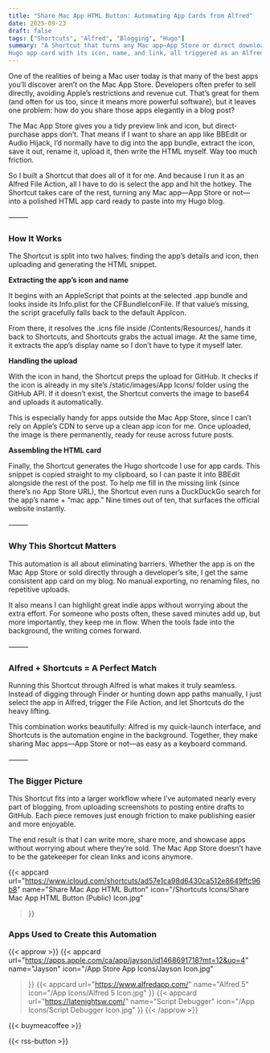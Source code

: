 ```yaml
---
title: "Share Mac App HTML Button: Automating App Cards from Alfred"
date: 2025-09-23
draft: false
tags: ["Shortcuts", "Alfred", "Blogging", "Hugo"]
summary: "A Shortcut that turns any Mac app—App Store or direct download—into a polished 
Hugo app card with its icon, name, and link, all triggered as an Alfred File Action."
---
```


One of the realities of being a Mac user today is that many of the best apps you’ll discover 
aren’t on the Mac App Store. Developers often prefer to sell directly, avoiding Apple’s restrictions 
and revenue cut. That’s great for them (and often for us too, since it means more powerful software), 
but it leaves one problem: how do you share those apps elegantly in a blog post?

The Mac App Store gives you a tidy preview link and icon, but direct-purchase apps don’t. That 
means if I want to share an app like BBEdit or Audio Hijack, I’d normally have to dig into 
the app bundle, extract the icon, save it out, rename it, upload it, then write the HTML 
myself. Way too much friction.

So I built a Shortcut that does all of it for me. And because I run it as an Alfred File 
Action, all I have to do is select the app and hit the hotkey. The Shortcut takes care of 
the rest, turning any Mac app—App Store or not—into a polished HTML app card ready to paste 
into my Hugo blog.

⸻

### How It Works

The Shortcut is split into two halves: finding the app’s details and icon, then uploading 
and generating the HTML snippet.

**Extracting the app’s icon and name**

It begins with an AppleScript that points at the selected .app bundle and looks inside its 
Info.plist for the CFBundleIconFile. If that value’s missing, the script gracefully falls 
back to the default AppIcon.

From there, it resolves the .icns file inside /Contents/Resources/, hands it back to Shortcuts, 
and Shortcuts grabs the actual image. At the same time, it extracts the app’s display name so 
I don’t have to type it myself later.

**Handling the upload**

With the icon in hand, the Shortcut preps the upload for GitHub. It checks if the icon is 
already in my site’s /static/images/App Icons/ folder using the GitHub API. If it doesn’t 
exist, the Shortcut converts the image to base64 and uploads it automatically.

This is especially handy for apps outside the Mac App Store, since I can’t rely on Apple’s 
CDN to serve up a clean app icon for me. Once uploaded, the image is there permanently, ready 
for reuse across future posts.

**Assembling the HTML card**

Finally, the Shortcut generates the Hugo shortcode I use for app cards. This snippet is copied 
straight to my clipboard, so I can paste it into BBEdit alongside the rest of the post. To help 
me fill in the missing link (since there’s no App Store URL), the Shortcut even runs a DuckDuckGo 
search for the app’s name + “mac app.” Nine times out of ten, that surfaces the official 
website instantly.

⸻

### Why This Shortcut Matters

This automation is all about eliminating barriers. Whether the app is on the Mac App Store or 
sold directly through a developer’s site, I get the same consistent app card on my blog. No 
manual exporting, no renaming files, no repetitive uploads.

It also means I can highlight great indie apps without worrying about the extra effort. For 
someone who posts often, these saved minutes add up, but more importantly, they keep me in 
flow. When the tools fade into the background, the writing comes forward.

⸻

### Alfred + Shortcuts = A Perfect Match

Running this Shortcut through Alfred is what makes it truly seamless. Instead of digging 
through Finder or hunting down app paths manually, I just select the app in Alfred, trigger 
the File Action, and let Shortcuts do the heavy lifting.

This combination works beautifully: Alfred is my quick-launch interface, and Shortcuts is the 
automation engine in the background. Together, they make sharing Mac apps—App Store or not—as 
easy as a keyboard command.

⸻

### The Bigger Picture

This Shortcut fits into a larger workflow where I’ve automated nearly every part of blogging, 
from uploading screenshots to posting entire drafts to GitHub. Each piece removes just enough 
friction to make publishing easier and more enjoyable.

The end result is that I can write more, share more, and showcase apps without worrying about 
where they’re sold. The Mac App Store doesn’t have to be the gatekeeper for clean links and 
icons anymore.

{{< appcard 
    url="https://www.icloud.com/shortcuts/ad57e1ca98d6430ca512e8649ffc96b8" 
    name="Share Mac App HTML Button" 
    icon="/Shortcuts Icons/Share Mac App HTML Button (Public) Icon.jpg" 
>}}

### Apps Used to Create this Automation

{{< approw >}}
{{< appcard 
    url="https://apps.apple.com/ca/app/jayson/id1468691718?mt=12&uo=4" 
    name="Jayson" 
    icon="/App Store App Icons/Jayson Icon.jpg" 
>}}
{{< appcard 
    url="https://www.alfredapp.com/" 
    name="Alfred 5"
    icon="/App Icons/Alfred 5 Icon.jpg" 
>}}
{{< appcard 
    url="https://latenightsw.com/" 
    name="Script Debugger"
    icon="/App Icons/Script Debugger Icon.jpg" 
>}}
{{< /approw >}}

{{< buymeacoffee >}}

{{< rss-button >}}